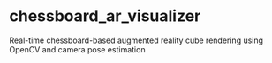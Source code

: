 # chessboard_ar_visualizer
Real-time chessboard-based augmented reality cube rendering using OpenCV and camera pose estimation
